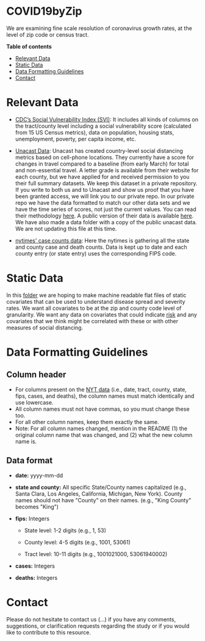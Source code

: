 # COVID19byZip

We are examining fine scale resolution of coronavirus growth rates, at the level of zip code or census tract.


**Table of contents**

* [Relevant Data](#relevant-data)
* [Static Data](#static-data)
* [Data Formatting Guidelines](#data-formatting-guidelines)
* [Contact](#contact)


# Relevant Data

* [CDC’s Social Vulnerability Index (SVI)](https://nation.maps.arcgis.com/home/item.html?id=425652f366d34c8ca33e6b014a304054): It includes all kinds of columns on the tract/county level including a social vulnerability score (calculated from 15 US Census metrics), data on population, housing stats, unemployment, poverty, per capita income, etc.



* [Unacast Data](https://www.unacast.com/post/the-unacast-social-distancing-scoreboard): Unacast has created country-level social distancing metrics based on cell-phone locations. They currently have a score for changes in travel compared to a baseline (from early March) for total and non-essential travel. A letter grade is available from their website for each county, but we have applied for and received permission to you their full summary datasets. We keep this dataset in a private repository. If you write to both us and to Unacast and show us proof that you have been granted access, we will link you to our private repo. In our private repo we have the data formatted to match our other data sets and we have the time series of scores, not just the current values. You can read their methodology [here](https://www.unacast.com/post/the-unacast-social-distancing-scoreboard). A public version of their data is available [here](https://coronavirus-resources.esri.com/datasets/unacast-social-distancing-latest-available/data?geometry=122.446%2C29.346%2C-7.632%2C67.392). We have also made a data folder with a copy of the public unacast data. We are not updating this file at this time.

* [nytimes' case counts data](https://github.com/nytimes/covid-19-data): Here the nytimes is gathering all the state and county case and death counts. Data is kept up to date and each county entry (or state entry) uses the corresponding FIPS code.

# Static Data

In this [folder](https://github.com/Big-Bio/COVID19byZip/tree/master/StaticData) we are hoping to make machine readable flat files of static covariates that can be used to understand disease spread and severity rates. We want all covariates to be at the zip and county code level of granularity.  We want any data on covariates that could indicate [risk](https://www.cdc.gov/coronavirus/2019-ncov/need-extra-precautions/people-at-higher-risk.html) and any covariates that we think might be correlated with these or with other measures of social distancing.

# Data Formatting Guidelines


## Column header

* For columns present on the [NYT data](https://github.com/nytimes/covid-19-data) (i.e.,  date, tract, county, state, fips, cases, and deaths), the column names must match identically and use lowercase.
* All column names must not have commas, so you must change these too.
* For all other column names, keep them exactly the same.
* Note: For all column names changed, mention in the README (1) the original column name that was changed, and (2) what the new column name is.


## Data format

* **date:** yyyy-mm-dd

* **state and county:** All specific State/County names capitalized (e.g., Santa Clara, Los Angeles, California, Michigan, New York). County names should not have &quot;County&quot; on their names. (e.g., &quot;King County&quot; becomes &quot;King&quot;)

* **fips:** Integers

  * State level: 1-2 digits (e.g., 1, 53)

  * County level: 4-5 digits (e.g., 1001, 53061)

  * Tract level: 10-11 digits (e.g., 1001021000, 53061940002)


* **cases:** Integers

* **deaths:** Integers

# Contact

Please do not hesitate to contact us (...) if you have any comments, suggestions, or clarification requests regarding the study or if you would like to contribute to this resource.
